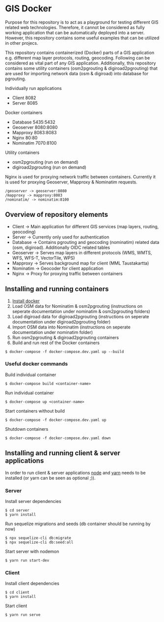 # GIS Docker

Purpose for this repository is to act as a playground for testing different GIS related web technologies. Therefore, it cannot be considered as fully working application that can be automatically deployed into a server. However, this repository contains some useful examples that can be utilized in other projecs.

This repository contains containerized (Docker) parts of a GIS application e.g. different map layer protocols, routing, geocoding. Following can be considered as vital part of any GIS application. Additionally, this repository contains some utility containers (osm2pgrouting & digiroad2pgrouting) that are used for importing network data (osm & digiroad) into database for pgrouting.

Individually run applications

- Client 8082
- Server 8085

Docker containers

- Database 5435:5432
- Geoserver 8080:8080
- Mapproxy 8083:8083
- Nginx 80:80
- Nominatim 7070:8100

Utility containers

- osm2pgrouting (run on demand)
- digiroad2pgrouting (run on demand)

Nginx is used for proxying network traffic between containers. Currently it is used for proxying Geoserver, Mapproxy & Nominatim requests.

```
/geoserver -> geoserver:8080
/mapproxy -> mapproxy:8083
/nominatim/ -> nominatim:8100
```

## Overview of repository elements

- Client -> Main application for different GIS services (map layers, routing, geocoding)
- Server -> Currently only used for authentication
- Database -> Contains pgrouting and geocoding (nominatim) related data (osm, digiroad). Additionally OIDC related tables
- Geoserver -> Serves map layers in different protocols (WMS, WMTS, WFS, WFS-T, VectorTile, WPS)
- Mapproxy -> Serves background map for client (MML Taustakartta)
- Nominatim -> Geocoder for client application
- Nginx -> Proxy for proxying traffic between containers

## Installing and running containers

1. [Install docker](https://docs.docker.com/compose/install/)
2. Load OSM data for Nominatim & osm2pgrouting (instructions on seperate documentation under nominatim & osm2pgrouting folders)
3. Load digiroad data for digiroad2pgrouting (instructions on seperate documentation under digiroad2pgrouting folder)
4. Import OSM data into Nominatim (instructions on seperate documentation under nominatim folder)
5. Run osm2pgrouting & digiroad2pgrouting containers
6. Build and run rest of the Docker containers

```
$ docker-compose -f docker-compose.dev.yaml up --build
```

### Useful docker commands

Build individual container

```
$ docker-compose build <container-name>
```

Run individual container

```
$ docker-compose up <container-name>
```

Start containers without build

```
$ docker-compose -f docker-compose.dev.yaml up
```

Shutdown containers

```
$ docker-compose -f docker-compose.dev.yaml down
```

## Installing and running client & server applications

In order to run client & server applications [node](https://nodejs.org/en/) and [yarn](https://classic.yarnpkg.com/en/docs/install/#windows-stable) needs to be installed (or yarn can be seen as optional ;)).

### Server

Install server dependencies

```
$ cd server
$ yarn install
```

Run sequelize migrations and seeds (db container should be running by now)

```
$ npx sequelize-cli db:migrate
$ npx sequelize-cli db:seed:all
```

Start server with nodemon

```
$ yarn run start-dev
```

### Client

Install client dependencies

```
$ cd client
$ yarn install
```

Start client

```
$ yarn run serve
```
